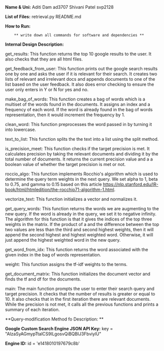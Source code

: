 **Name & Uni:**
        Aditi Dam ad3707
        Shivani Patel svp2128

**List of Files:**
retrieval.py 
README.md

**How to Run:**

        ** write down all commands for software and dependencies **

**Internal Design Description:**

get_results: 
This function returns the top 10 google results to the user. It also checks that they are all html files. 

get_feedback_from_user: 
This function prints out the google search results one by one and asks the user if it is relevant for their search. It creates two lists of relevant and irrelevant docs and appends documents to one of the list based on the user feedback. It also does error checking to ensure the user only enters in Y or N for yes and no. 

make_bag_of_words:
This function creates a bag of words which is a multiset of the words found in the documents. It assigns an index and a frequency of each word. If the word is already found in the bag of words representation, then it would increment the frequency by 1.

clean_word:
This function preprocesses the word passed in by turning it into lowercase. 

text_to_list: 
This function splits the the text into a list using the split method. 

is_precision_meet:
This function checks if the target precision is met. It calculates precision by taking the relevant documents and dividing it by the total number of documents. It returns the current precision value and a a boolean value of whether the target precision is met or not. 

roccio_algo:
This function implements Rocchio's algorithm which is used to determine the query term weights in the next query. We set alpha to 1, beta to 0.75, and gamma to 0.15 based on this article https://nlp.stanford.edu/IR-book/html/htmledition/the-rocchio71-algorithm-1.html. 

vectorize_text:
This function initializes a vector and normalizes it. 

get_query_words:
This function returns the words we are augmenting to the new query. If the word is already in the query, we set it to negative infinity. The algorithm for this function is that it gives the indices of the top three weights in the matrix. If the product of a and the difference between the top two values are less than the third and second highest weights, then it will append the second highest and highest weighted word. Otherwise, it will just append the highest weighted word in the new query. 

get_word_from_idx:
This function returns the word associated with the given index in the bag of words representation. 

weight:
This function assigns the tf-idf weights to the terms. 

get_document_matrix:
This function initializes the document vector and finds the tf and df for the documents. 

main: 
The main function prompts the user to enter their search query and target precision. It checks that the number of results is greater or equal to 10. It also checks that in the first iteration there are relevant documents. While the precision is not met, it calls all the previous functions and prints a summary of each iteration. 


**Query-modification Method fo Description: **


**Google Custom Search Engine JSON API Key:**
key = "AIzaSyAGmypTtalCS9lLgosvQiBQBIJ3FbviylU"

**Engine ID:**
id = 'e1418010197679c8b'

